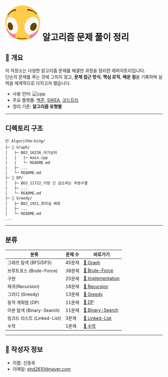 # ![alt text](./images/flip.gif) 알고리즘 문제 풀이 정리

## 👋 개요
이 저장소는 다양한 알고리즘 문제를 해결한 과정을 정리한 레퍼지토리입니다.  
단순히 문제를 푸는 것에 그치지 않고, **문제 접근 방식**, **핵심 로직**, **배운 점**을 기록하며 실력을 체계적으로 다지고자 했습니다.

- 사용 언어: ![cpp](https://img.shields.io/badge/C++-00599C?style=flat-square&logo=C%2B%2B&logoColor=white)
- 주요 플랫폼: [백준](https://www.acmicpc.net/), [SWEA](https://swexpertacademy.com/main/main.do), [코드트리](https://www.codetree.ai/ko/trail-info)
- 정리 기준: **알고리즘 유형별**

---

## 디렉토리 구조

```
📦 Algorithm-king/
├─ 📁 Graph/
│   ├─ BOJ_16236_아기상어
|   |   ├─ main.cpp
|   |   └─ README.md
|   ├─ ...
│   └─ README.md
├─ 📁 DP/
│   ├─ BOJ_11722_가장 긴 감소하는 부분수열
|   ├─ ...
│   └─ README.md
├─ 📁 Greedy/
│   ├─ BOJ_1931_회의실 배정
|   ├─ ...
│   └─ README.md
...
```

---

## 분류

| 분류 | 문제 수 | 바로가기 |
|------|---------|----------|
| 그래프 탐색 (BFS/DFS) | 45문제 | [📁 Graph](./Graph/) |
| 브루트포스 (Brute-Force) | 38문제 | [📁 Brute-Force](./Brute-Force/) |
| 구현 | 25문제 | [📁 Implementation](./구현/) |
| 재귀(Recursion) | 18문제 | [📁 Recursion](./Recursion/) |
| 그리디 (Greedy) | 13문제 | [📁 Greedy](./Greedy/) |
| 동적 계획법 (DP) | 11문제 | [📁 DP](./DP/) |
| 이분 탐색 (Binary-Search) | 11문제 | [📁 Binary-Search](./Binary-Search/) |
| 링크드 리스트 (Linked-List) | 3문제 | [📁 Linked-List](./Linked-List/) |
| 수학 | 1문제 | [📁 수학](./수학/) |

---

## 📌 작성자 정보

- 이름: 신동욱
- 이메일: [ehd2610@naver.com](mailto:ehd2610@naver.com)

